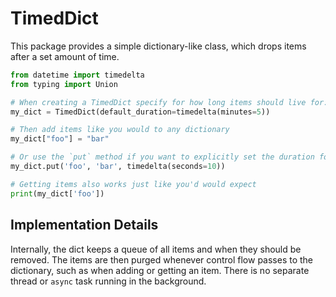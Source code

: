 # TimedDict

This package provides a simple dictionary-like class, which drops items after a
set amount of time.

```python
from datetime import timedelta
from typing import Union

# When creating a TimedDict specify for how long items should live for:
my_dict = TimedDict(default_duration=timedelta(minutes=5))

# Then add items like you would to any dictionary
my_dict["foo"] = "bar"

# Or use the `put` method if you want to explicitly set the duration for a key
my_dict.put('foo', 'bar', timedelta(seconds=10))

# Getting items also works just like you'd would expect
print(my_dict['foo'])
```

## Implementation Details

Internally, the dict keeps a queue of all items and when they should be removed.
The items are then purged whenever control flow passes to the dictionary, such
as when adding or getting an item. There is no separate thread or `async` task
running in the background.
